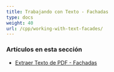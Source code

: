 ```yaml
---
title: Trabajando con Texto - Fachadas
type: docs
weight: 40
url: /cpp/working-with-text-facades/
---
```


### **Artículos en esta sección**

- [Extraer Texto de PDF - Fachadas](/pdf/cpp/extract-text-from-pdf-facades/)